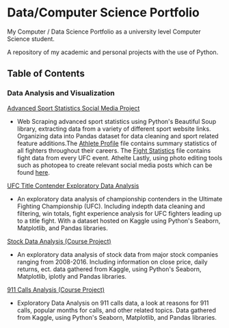 # Data/Computer Science Portfolio
My Computer / Data Science Portfolio as a university level Computer Science student.

A repository of my academic and personal projects with the use of Python.

## Table of Contents

### Data Analysis and Visualization

[Advanced Sport Statistics Social Media Project](https://github.com/brock-r/Data-Computer-Science-Portfolio/tree/master/AndNewAnalytics)
- Web Scraping advanced sport statistics using Python's Beautiful Soup library, extracting data from a variety of different sport website links. Organizing data into Pandas dataset for data cleaning and sport related feature additions.The [Athlete Profile]( https://github.com/brock-r/Data-Computer-Science-Portfolio/blob/master/AndNewAnalytics/Data%20Creation%20(web%20scraping%20and%20more)/Figher%20Profile%20Creation.ipynb) file contains summary statistics of all fighters throughout their careers. The [Fight Statistics]( https://github.com/brock-r/Data-Computer-Science-Portfolio/blob/master/AndNewAnalytics/Data%20Creation%20(web%20scraping%20and%20more)/Advanced%20Stats.ipynb) file contains fight data from every UFC event. Athelte Lastly, using photo editing tools such as photopea to create relevant social media posts which can be found [here]( https://www.instagram.com/andnewanalytics/).

[UFC Title Contender Exploratory Data Analysis](https://github.com/brock-r/Data-Computer-Science-Portfolio/blob/master/UFC%20Contender%20Analysis.ipynb) 
- An exploratory data analysis of championship contenders in the Ultimate Fighting Championship (UFC). Including indepth data cleaning and filtering, win totals, fight experience analysis for UFC fighters leading up to a title fight. With a dataset hosted on Kaggle using Python's Seaborn, Matplotlib, and Pandas libraries.

[Stock Data Analysis (Course Project)](https://github.com/brock-r/Data-Computer-Science-Portfolio/blob/master/Finance%20Capstone%20Project%20.ipynb) 
- An exploratory data analysis of stock data from major stock companies ranging from 2008-2016. Including information on close price, daily returns, ect. data gathered from Kaggle, using Python's Seaborn, Matplotlib, iplotly and Pandas libraries.

[911 Calls Analysis (Course Project)](https://github.com/brock-r/Data-Computer-Science-Portfolio/blob/master/Data%20Capstone%20Project%20911%20Calls.ipynb) 
- Exploratory Data Analysis on 911 calls data, a look at reasons for 911 calls, popular months for calls, and other related topics. Data gathered from Kaggle, using Python's Seaborn, Matplotlib, and Pandas libraries.

